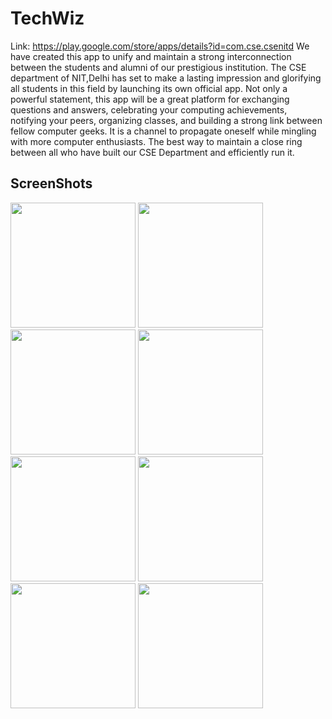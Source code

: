 # TechWiz
Link: https://play.google.com/store/apps/details?id=com.cse.csenitd
We have created this app to unify and maintain a strong interconnection between the students and alumni of our prestigious institution. The CSE department of NIT,Delhi has set to make a lasting impression and glorifying all students in this field by launching its own official app. Not only a powerful statement, this app will be a great platform for exchanging questions and answers, celebrating your computing achievements, notifying your peers, organizing classes, and building a strong link between fellow computer geeks. It is a channel to propagate oneself while mingling with more computer enthusiasts. The best way to maintain a close ring between all who have built our CSE Department and efficiently run it.

## ScreenShots
<p align="left">
    <img src="https://lh3.googleusercontent.com/KIcNsdBmLs9_WdjYC7pF3rYrSCxEht83OqX_ZLBikNU8QhB1Z29CSXkmLhOUhr8k0eo=w720-h310-rw" width="200"\>
    <img src="https://lh3.googleusercontent.com/Wc0VMkscsiSk8rayG9LjZpYWy3TjusB-e0brpQLz_L0pl2BARFmYyjwB73co4w3TzJ5b=w1536-h679-rw" width="200"\>
    <img src="https://lh3.googleusercontent.com/XYJL2sNKcT8WYAmjsMMeqoh7XWx69tpOVW1Yj4GiVkp-8G2qjAqZ6tL102o2Pd0gD-I=w1536-h679-rw" width="200"\>
    <img src="https://lh3.googleusercontent.com/AqA-We4OOe-3EtJs6Q8tY9zH0ZSF6HOP2XJL3kzcE_HB2RPf4nhEvVqjb86BML32jkA=w1536-h679-rw" width="200"\>
    <img src="https://lh3.googleusercontent.com/3YW2NgkmJNwFTjZFTl8NUtJQytHFDHRDXc501YVM-n997kGtyYtSi14z0hDUlVPjZg=w1536-h679-rw" width="200"\>
    <img src="https://lh3.googleusercontent.com/OR52JoaMsJpZ6pqIliWDdPsEIoTX1DF9iWNOx6kWMSGJKrs8aPNjbss4rmxMLrG5GrU=w1536-h679-rw" width="200"\>
    <img src="https://lh3.googleusercontent.com/cdaQP4kWV7JQIRL5RlKGA-UxzVXF5Gh6ZMuL0RnV8BkpjhlD-zCHZvG8qHBSZZQpJPg=w1536-h679-rw" width="200"\>
    <img src="https://lh3.googleusercontent.com/w9DruyD2b7aHpuAZLmRCxlCGc6z-7SOoIePMIOvwQV1TsVYFudaB1jT28J5P8W_cKA=w1536-h679-rw" width="200"\>   
</p>
